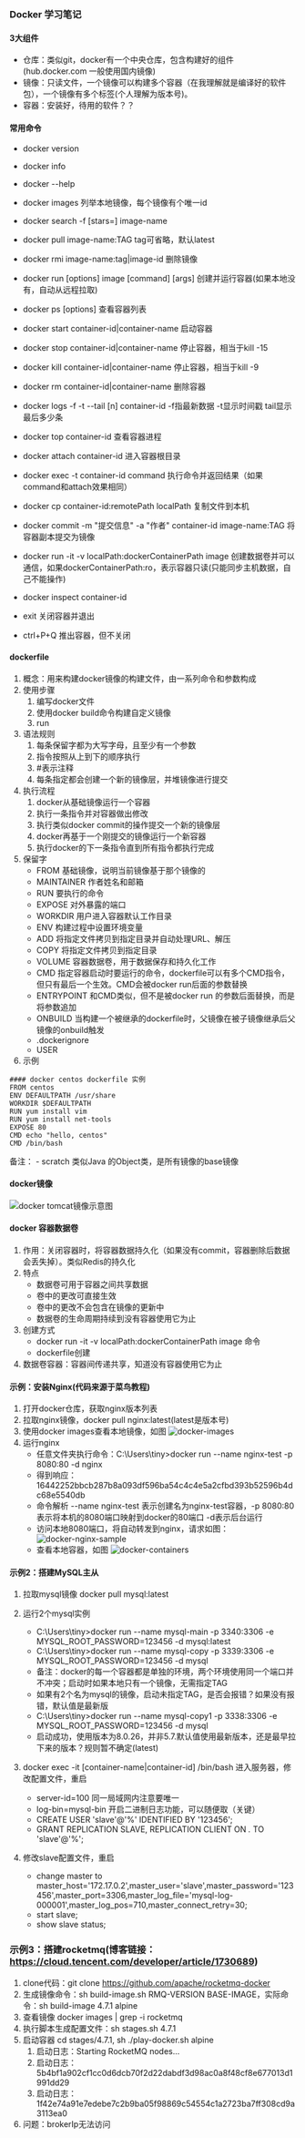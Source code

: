 ### Docker 学习笔记

#### 3大组件
- 仓库：类似git，docker有一个中央仓库，包含构建好的组件(hub.docker.com 一般使用国内镜像)
- 镜像：只读文件，一个镜像可以构建多个容器（在我理解就是编译好的软件包），一个镜像有多个标签(个人理解为版本号)。
- 容器：安装好，待用的软件？？

####  常用命令
- docker version
- docker info
- docker --help

- docker images 列举本地镜像，每个镜像有个唯一id
- docker search -f \[stars=] image-name
- docker pull image-name:TAG  tag可省略，默认latest
- docker rmi image-name:tag|image-id 删除镜像

- docker run \[options] image \[command] \[args] 创建并运行容器(如果本地没有，自动从远程拉取)
- docker ps \[options] 查看容器列表
- docker start container-id|container-name 启动容器
- docker stop container-id|container-name  停止容器，相当于kill -15
- docker kill container-id|container-name  停止容器，相当于kill -9
- docker rm container-id|container-name  删除容器
- docker logs -f -t --tail \[n] container-id  -f指最新数据 -t显示时间戳 tail显示最后多少条
- docker top container-id 查看容器进程
- docker attach container-id 进入容器根目录
- docker exec -t container-id command 执行命令并返回结果（如果command和attach效果相同）
- docker cp container-id:remotePath localPath 复制文件到本机
- docker commit -m "提交信息" -a "作者" container-id image-name:TAG 将容器副本提交为镜像
- docker run -it -v localPath:dockerContainerPath image 创建数据卷并可以通信，如果dockerContainerPath:ro，表示容器只读(只能同步主机数据，自己不能操作)
- docker inspect container-id

- exit 关闭容器并退出
- ctrl+P+Q 推出容器，但不关闭

#### dockerfile
1. 概念：用来构建docker镜像的构建文件，由一系列命令和参数构成
2. 使用步骤
    1. 编写docker文件
    2. 使用docker build命令构建自定义镜像
    3. run
3. 语法规则
    1. 每条保留字都为大写字母，且至少有一个参数
    2. 指令按照从上到下的顺序执行
    3. \#表示注释
    4. 每条指定都会创建一个新的镜像层，并堆镜像进行提交
4. 执行流程
    1. docker从基础镜像运行一个容器
    2. 执行一条指令并对容器做出修改
    3. 执行类似docker commit的操作提交一个新的镜像层
    4. docker再基于一个刚提交的镜像运行一个新容器
    5. 执行docker的下一条指令直到所有指令都执行完成
5. 保留字
    - FROM 基础镜像，说明当前镜像基于那个镜像的
    - MAINTAINER 作者姓名和邮箱
    - RUN 要执行的命令
    - EXPOSE 对外暴露的端口
    - WORKDIR 用户进入容器默认工作目录
    - ENV 构建过程中设置环境变量
    - ADD 将指定文件拷贝到指定目录并自动处理URL、解压
    - COPY 将指定文件拷贝到指定目录
    - VOLUME 容器数据卷，用于数据保存和持久化工作
    - CMD 指定容器启动时要运行的命令，dockerfile可以有多个CMD指令，但只有最后一个生效。CMD会被docker run后面的参数替换
    - ENTRYPOINT 和CMD类似，但不是被docker run 的参数后面替换，而是将参数追加
    - ONBUILD 当构建一个被继承的dockerfile时，父镜像在被子镜像继承后父镜像的onbuild触发
    - .dockerignore
    - USER
5. 示例
```text
#### docker centos dockerfile 实例
FROM centos
ENV DEFAULTPATH /usr/share
WORKDIR $DEFAULTPATH
RUN yum install vim
RUN yum install net-tools
EXPOSE 80
CMD echo "hello, centos"
CMD /bin/bash
```

备注：
    - scratch 类似Java 的Object类，是所有镜像的base镜像


#### docker镜像
![docker tomcat镜像示意图](../img/docker-image-tomcat.png)

#### docker 容器数据卷
1. 作用：关闭容器时，将容器数据持久化（如果没有commit，容器删除后数据会丢失掉）。类似Redis的持久化
2. 特点
    - 数据卷可用于容器之间共享数据
    - 卷中的更改可直接生效
    - 卷中的更改不会包含在镜像的更新中
    - 数据卷的生命周期持续到没有容器使用它为止
3. 创建方式
    - docker run -it -v localPath:dockerContainerPath image 命令
    - dockerfile创建
4. 数据卷容器：容器间传递共享，知道没有容器使用它为止
    

#### 示例：安装Nginx(代码来源于菜鸟教程)
1. 打开docker仓库，获取nginx版本列表
2. 拉取nginx镜像，docker pull nginx:latest(latest是版本号)
3. 使用docker images查看本地镜像，如图 ![docker-images](../img/docker-images.png)
4. 运行nginx
    - 任意文件夹执行命令：C:\Users\tiny>docker run --name nginx-test -p 8080:80 -d nginx
    - 得到响应：16442252bbcb287b8a093df596ba54c4c4e5a2cfbd393b52596b4dc68e5540db
    - 命令解析 --name nginx-test 表示创建名为nginx-test容器，-p 8080:80表示将本机的8080端口映射到docker的80端口 -d表示后台运行 
    - 访问本地8080端口，将自动转发到nginx，请求如图：![docker-nginx-sample](../img/docker-nginx.png)
    - 查看本地容器，如图 ![docker-containers](../img/docker-container.png)
    
#### 示例2：搭建MySQL主从
1. 拉取mysql镜像 docker pull mysql:latest
2. 运行2个mysql实例
    - C:\Users\tiny>docker run --name mysql-main -p 3340:3306 -e MYSQL_ROOT_PASSWORD=123456 -d mysql:latest
    - C:\Users\tiny>docker run --name mysql-copy -p 3339:3306 -e MYSQL_ROOT_PASSWORD=123456 -d mysql
    - 备注：docker的每一个容器都是单独的环境，两个环境使用同一个端口并不冲突；启动时如果本地只有一个镜像，无需指定TAG
    - 如果有2个名为mysql的镜像，启动未指定TAG，是否会报错？如果没有报错，默认值是最新版
    - C:\Users\tiny>docker run --name mysql-copy1 -p 3338:3306 -e MYSQL_ROOT_PASSWORD=123456 -d mysql
    - 启动成功，使用版本为8.0.26，并非5.7.默认值使用最新版本，还是最早拉下来的版本？规则暂不确定(latest)
3. docker exec -it \[container-name|container-id] /bin/bash 进入服务器，修改配置文件，重启
    - server-id=100 同一局域网内注意要唯一
    - log-bin=mysql-bin 开启二进制日志功能，可以随便取（关键）
    - CREATE USER 'slave'@'%' IDENTIFIED BY '123456';
    - GRANT REPLICATION SLAVE, REPLICATION CLIENT ON *.* TO 'slave'@'%';
    
4. 修改slave配置文件，重启
    - change master to master_host='172.17.0.2',master_user='slave',master_password='123456',master_port=3306,master_log_file='mysql-log-000001',master_log_pos=710,master_connect_retry=30;
    - start slave;
    - show slave status;

### 示例3：搭建rocketmq(博客链接：https://cloud.tencent.com/developer/article/1730689)
1. clone代码：git clone https://github.com/apache/rocketmq-docker
2. 生成镜像命令：sh build-image.sh RMQ-VERSION BASE-IMAGE，实际命令：sh build-image 4.7.1 alpine
3. 查看镜像 docker images | grep -i rocketmq
4. 执行脚本生成配置文件：sh stages.sh 4.7.1
5. 启动容器 cd stages/4.7.1, sh ./play-docker.sh alpine
   1. 启动日志：Starting RocketMQ nodes... 
   2. 启动日志：5b4bf1a902cf1cc0d6dcb70f2d22dabdf3d98ac0a8f48cf8e677013d1991dd29 
   3. 启动日志：1f42e74a91e7edebe7c2b9ba05f98869c54554c1a2723ba7ff308cd9a3113ea0
6. 问题：brokerIp无法访问

